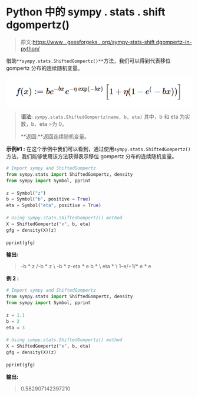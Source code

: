 # Python 中的 sympy . stats . shift dgompertz()

> 原文:[https://www . geesforgeks . org/sympy-stats-shift dgompertz-in-python/](https://www.geeksforgeeks.org/sympy-stats-shiftedgompertz-in-python/)

借助`**sympy.stats.ShiftedGompertz()**`方法，我们可以得到代表移位 gompertz 分布的连续随机变量。

![](img/0594c16df3862922ff7d9241f15f1bee.png)

> **语法:** `sympy.stats.ShiftedGompertz(name, b, eta)`
> 其中，b 和 eta 为实数，b、eta >为 0。
> 
> **返回:**返回连续随机变量。

**示例#1 :**
在这个示例中我们可以看到，通过使用`sympy.stats.ShiftedGompertz()`方法，我们能够使用该方法获得表示移位 gompertz 分布的连续随机变量。

```py
# Import sympy and ShiftedGompertz
from sympy.stats import ShiftedGompertz, density
from sympy import Symbol, pprint

z = Symbol("z")
b = Symbol("b", positive = True)
eta = Symbol("eta", positive = True)

# Using sympy.stats.ShiftedGompertz() method
X = ShiftedGompertz("x", b, eta)
gfg = density(X)(z)

pprint(gfg)
```

**输出:**

> -b * z
> /-b * z \ \-b * z-eta * e
> b * \ eta * \ 1–e/+1/* e * e

**例 2 :**

```py
# Import sympy and ShiftedGompertz
from sympy.stats import ShiftedGompertz, density
from sympy import Symbol, pprint

z = 1.1
b = 2
eta = 3

# Using sympy.stats.ShiftedGompertz() method
X = ShiftedGompertz("x", b, eta)
gfg = density(X)(z)

pprint(gfg)
```

**输出:**

> 0.582907142397210